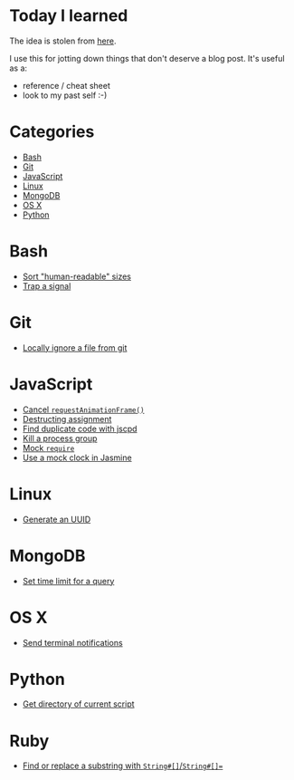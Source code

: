 # Today I learned
The idea is stolen from [here](https://github.com/jbranchaud/til).

I use this for jotting down things that don't deserve a blog post. It's useful as a:
* reference / cheat sheet
* look to my past self :-)

# Categories

* [Bash](#bash)
* [Git](#git)
* [JavaScript](#javascript)
* [Linux](#linux)
* [MongoDB](#mongodb)
* [OS X](#os-x)
* [Python](#python)

# Bash
* [Sort "human-readable" sizes](bash/sort-human-readable-sizes.md)
* [Trap a signal](bash/catch-signal.md)

# Git
* [Locally ignore a file from git](git/locally-ignore-file-from-git.md)

# JavaScript
* [Cancel `requestAnimationFrame()`](javascript/cancel-requestAnimationFrame.md)
* [Destructing assignment](javascript/destructing-assignment.md)
* [Find duplicate code with jscpd](javascript/find-duplicate-code-with-jscpd.md)
* [Kill a process group](javascript/kill-process-group.md)
* [Mock `require`](javascript/mock-require.md)
* [Use a mock clock in Jasmine](javascript/use-mock-clock-in-jasmine.md)

# Linux
* [Generate an UUID](linux/generate-uuid.md)

# MongoDB
* [Set time limit for a query](mongodb/set-time-limit-for-query.md)

# OS X
* [Send terminal notifications](osx/send-terminal-notifications.md)

# Python
* [Get directory of current script](python/get-directory-of-current-script.md)

# Ruby
* [Find or replace a substring with `String#[]`/`String#[]=`](ruby/find-or-replace-substring-using-array-indexing-operator.md)
